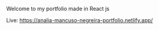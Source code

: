 Welcome to my portfolio made in React js

Live: https://analia-mancuso-negreira-portfolio.netlify.app/
